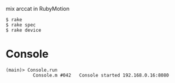 mix arccat in RubyMotion


	$ rake
	$ rake spec
	$ rake device


# Console
	(main)> Console.run
              Console.m #042   Console started 192.168.0.16:8080
